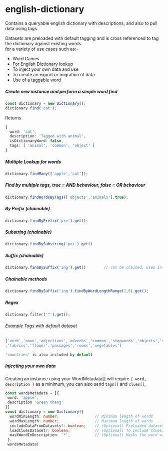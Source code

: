 # english-dictionary

Contains a queryable english dictionary with descriptions, and also to pull data using tags.

Datasets are preloaded with default tagging and is cross referenced to tag the dictionary against existing words.  
for a variety of use cases such as:-

- Word Games
- For English Dictionary lookup
- To inject your own data and use
- To create an export or migration of data 
- Use of a taggable word

<h5>Create new instance and perform a simple word find</h5>

```ts
const dictionary = new Dictionary();
dictionary.find('cat');
```

Returns
```ts
{
  word: 'cat',
  description: 'Tagged with animal',
  isDictionaryWord: false,
  tags: [ 'animal', 'common', 'object' ]
}
```

<h5>Multiple Lookup for words</h5>

```ts
dictionary.findMany(['apple','cat']);
```

<h5>Find by multiple tags, true = AND behaviour, false = OR behaviour</h5>

```ts
dictionary.findWordsByTags(['objects','animals'],true);
```

<h5>By Prefix (chainable)</h5>

```ts
dictionary.findByPrefix('pre').get();
```

<h5>Substring (chainable)</h5>

```ts
dictionary.findBySubstring('pot').get()  
```

<h5>Suffix  (chainable)</h5>

```ts
dictionary.findBySuffix('ing').get()        // can be chained, uses in memory filtered data
```

<h5>Chainable methods</h5>

```ts
dictionary.findBySuffix('ing').findByWordLengthRange(1,5).get();
```

<h5>Regex </h5>

```ts
dictionary.filter('^').get();
```

<h6>Example Tags with default dataset</h5>

```ts
['verb','noun','adjectives','adverbs','common','stopwords','objects','vehicles','animals','weapon'
,'fabrics','flower','passages','rooms','vegetables']

'countries' is also included by default
```

<h5>Injecting your own data</h5>                 

Creating an instance using your WordMetadata[] will require ```{ word, description }``` as a minimum, you can also send ```tags[]``` and ```clues[]```, 
```ts
const wordsMetadata = [{
 word: 'apple',
 description 'Green thang'
}]
const dictionary = new Dictionary({ 
  wordMinLength: number;                // Minimum length of words
  wordMaxLength: number;                // Maximum length of words
  includeDataFromDatasets?: boolean;    // (Optional) Preloaded datasets that tag data as best possible (verb,noun,adjectives,adverbs,common)
  loadCluesDataset?: boolean;           // (Optional) To include Clues[] for words 3 to 6 in length, for gaming purposes mainly
  maskWordInDescription: '*',           // (Optional) Masks the word within the description, for gaming purposes mainly
 },
 wordsMetadata)
```
